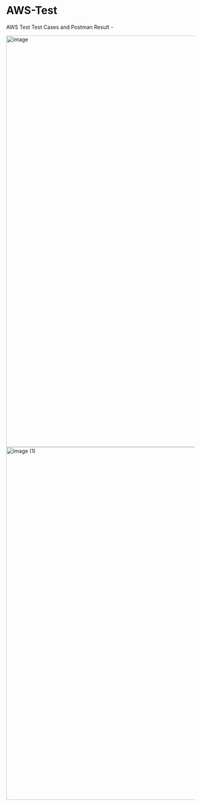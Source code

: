 # AWS-Test
AWS Test
Test Cases and Postman Result - 

<img width="1098" alt="image" src="https://user-images.githubusercontent.com/126228152/221112703-3dced1c6-1c70-458f-ba88-2d25cb7463e5.png">
<img width="941" alt="image (1)" src="https://user-images.githubusercontent.com/126228152/221112740-bef31cb3-bd76-4b4b-9e88-4611d7616caa.png">

